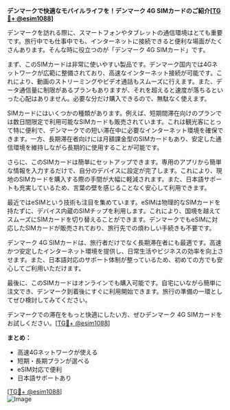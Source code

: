 **デンマークで快適なモバイルライフを！デンマーク 4G SIMカードのご紹介[[TG💪+ @esim1088](https://t.me/s/esim1088)]**

デンマークを訪れる際に、スマートフォンやタブレットの通信環境はとても重要です。旅行中でも仕事中でも、インターネットに接続できると便利な場面がたくさんあります。そんな時に役立つのが「デンマーク 4G SIMカード」です。

まず、このSIMカードは非常に使いやすい製品です。デンマーク国内では4Gネットワークが広範に整備されており、高速なインターネット接続が可能です。これにより、動画のストリーミングやビデオ通話もスムーズに行えます。また、データ通信量に制限があるプランもありますが、それを超えると速度が落ちるといった心配はありません。必要な分だけ購入できるので、無駄なく使えます。

SIMカードにはいくつかの種類があります。例えば、短期間滞在向けのプランでは数日間限定で利用可能なSIMカードも販売されています。これは観光客にとって特に便利で、デンマークでの短い滞在中に必要なインターネット環境を確保できます。一方、長期滞在者向けには月額課金型のSIMカードもあり、安定した通信環境を維持しながら長期的に使用することが可能です。

さらに、このSIMカードは簡単にセットアップできます。専用のアプリから簡単な情報を入力するだけで、自分のデバイスに設定が完了します。これにより、現地のSIMカードを購入する際の手間が大幅に軽減されます。また、日本語サポートも充実しているため、言葉の壁を感じることなく安心して利用できます。

最近ではeSIMという技術も注目を集めています。eSIMは物理的なSIMカードを持たずに、デバイス内蔵のSIMチップを利用します。これにより、国境を越えてスムーズにSIMカードを切り替えることができます。デンマークでもeSIMに対応したSIMカードが販売されており、旅行先での煩わしい手続きも不要です。

デンマーク 4G SIMカードは、旅行者だけでなく長期滞在者にも最適です。高速かつ安定したインターネット環境を提供し、日常生活やビジネスの効率を向上させます。また、日本語対応のサポート体制が整っているため、初めての方でも安心してご利用いただけます。

最後に、このSIMカードはオンラインでも購入可能です。自宅にいながら簡単に注文でき、デンマーク到着後にすぐに利用開始できます。旅行の準備の一環としてぜひ検討してみてください。

デンマークでの滞在をもっと快適にしたい方、ぜひデンマーク 4G SIMカードをお試しください。[[TG💪+ @esim1088](https://t.me/s/esim1088)]

**まとめ：**
- 高速4Gネットワークが使える
- 短期・長期プランが選べる
- eSIM対応で便利
- 日本語サポートあり

[[TG💪+ @esim1088](https://t.me/s/esim1088)]  
![Image](https://i.postimg.cc/Y0z9fWf4/image.png)